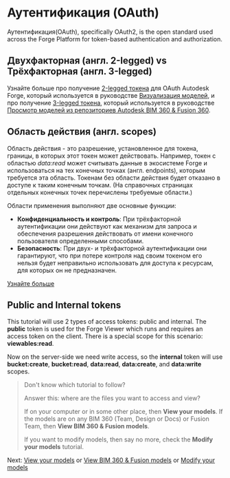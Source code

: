 # Аутентификация (OAuth)

Аутентификация(OAuth), specifically OAuth2, is the open standard used across the Forge Platform for token-based authentication and authorization.

## Двухфакторная (англ. 2-legged) vs Трёхфакторная (англ. 3-legged)

Узнайте больше про получение [2-legged токена](https://developer.autodesk.com/en/docs/oauth/v2/tutorials/get-2-legged-token/) для OAuth Autodesk Forge, который используется в руководстве [Визуализация моделей](tutorials/viewmodels), и про получение [3-legged токена](https://developer.autodesk.com/en/docs/oauth/v2/tutorials/get-3-legged-token/), который используется в руководстве [Просмотр моделей из репозиториев Autodesk BIM 360 & Fusion 360](tutorials/viewhubmodels).

## Область действия (англ. scopes)

Область действия - это разрешение, установленное для токена, границы, в которых этот токен может действовать. Например, токен с областью  _data:read_ может считывать данные в экосистеме Forge и использоваться на тех конечных точках (англ. endpoints), которым требуется эта область. Токенам без области действия будет отказано в доступе к таким конечным точкам. (На справочных страницах отдельных конечных точек перечислены требуемые области.)

Области применения выполняют две основные функции:

- **Конфиденциальность и контроль**: При трёхфакторной аутентификации они действуют как механизм для запроса и обеспечения разрешения действовать от имени конечного пользователя определенными способами.
- **Безопасность**: При двух- и трёхфакторной аутентификации они гарантируют, что при потере контроля над своим токеном его нельзя будет неправильно использовать для доступа к ресурсам, для которых он не предназначен.

[Узнайте больше](https://developer.autodesk.com/en/docs/oauth/v2/overview/scopes/)

## Public and Internal tokens

This tutorial will use 2 types of access tokens: public and internal. The **public** token is used for the Forge Viewer which runs and requires an access token on the client. There is a special scope for this scenario: **viewables:read**. 

Now on the server-side we need write access, so the **internal** token will use **bucket:create**, **bucket:read**, **data:read**, **data:create**, and **data:write** scopes.

> Don't know which tutorial to follow? 
> 
> Answer this: where are the files you want to access and view? 
> 
> If on your computer or in some other place, then **View your models**. If the models are on any BIM 360 (Team, Design or Docs) or Fusion Team, then **View BIM 360 & Fusion models**.
>
> If you want to modify models, then say no more, check the **Modify your models** tutorial.

Next: [View your models](tutorials/viewmodels) or [View BIM 360 & Fusion models](tutorials/viewhubmodels) or [Modify your models](tutorials/modifymodels)
